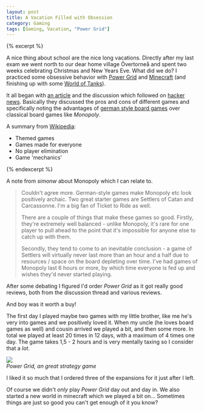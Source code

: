 ```yaml
---
layout: post
title: A Vacation Filled with Obsession
category: Gaming
tags: [Gaming, Vacation, "Power Grid"]
---
```


{% excerpt %}

A nice thing about school are the nice long vacations. Directly after my last exam we went north to our dear home village Övertorneå and spent two weeks celebrating Christmas and New Years Eve. What did we do? I practiced some obsessive behavior with [Power Grid][] and [Minecraft][] (and finishing up with some [World of Tanks][]).

It all began with [an article][board games] and the discussion which followed on [hacker news][]. Basically they discussed the pros and cons of different games and specifically noting the advantages of [german style board games][german] over classical board games like *Monopoly*.

A summary from [Wikipedia][german]:

* Themed games
* Games made for everyone
* No player elimination
* Game 'mechanics'

[Power Grid]: http://boardgamegeek.com/boardgame/2651/power-grid
[Minecraft]: http://minecraft.net/
[World of Tanks]: http://worldoftanks.com/
[hacker news]: http://news.ycombinator.com/
[board games]: http://timharford.com/2010/07/why-we-still-love-board-games/
[german]: http://en.wikipedia.org/wiki/German-style_board_game

{% endexcerpt %}

A note from *simonw* about Monopoly which I can relate to.

> Couldn't agree more. German-style games make Monopoly etc look positively archaic. Two great starter games are Settlers of Catan and Carcassonne. I'm a big fan of Ticket to Ride as well.
>
> There are a couple of things that make these games so good. Firstly, they're extremely well balanced - unlike Monopoly, it's rare for one player to pull ahead to the point that it's impossible for anyone else to catch up with them.
>
> Secondly, they tend to come to an inevitable conclusion - a game of Settlers will virtually never last more than an hour and a half due to resources / space on the board depleting over time. I've had games of Monopoly last 6 hours or more, by which time everyone is fed up and wishes they'd never started playing.

After some debating I figured I'd order *Power Grid* as it got really good reviews, both from the discussion thread and various reviews.

And boy was it worth a buy!

The first day I played maybe two games with my little brother, like me he's very into games and we positively loved it. When my uncle (he loves board games as well) and cousin arrived we played a bit, and then some more. In total we played at least 20 times in 12 days, with a maximum of 4 times one day. The game takes 1,5 - 2 hours and is very mentally taxing so I consider that a *lot*.

![](http://cf.geekdo-images.com/images/pic1375788_md.jpg)  
*Power Grid, an great strategy game*

I liked it so much that I ordered three of the expansions for it just after I left.

Of course we didn't *only* play *Power Grid* day out and day in. We also started a new world in minecraft which we played a bit on... Sometimes things are just so good you can't get enough of it you know?
